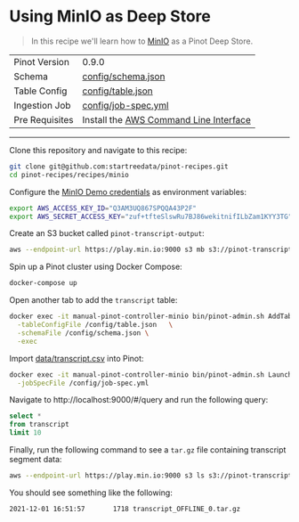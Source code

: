 # Using MinIO as Deep Store

> In this recipe we'll learn how to [MinIO](https://docs.min.io/docs/aws-cli-with-minio) as a Pinot Deep Store.

<table>
  <tr>
    <td>Pinot Version</td>
    <td>0.9.0</td>
  </tr>
  <tr>
    <td>Schema</td>
    <td><a href="config/schema.json">config/schema.json</a></td>
  </tr>
    <tr>
    <td>Table Config</td>
    <td><a href="config/table.json">config/table.json</a></td>
  </tr>
      <tr>
    <td>Ingestion Job</td>
    <td><a href="config/job-spec.yml">config/job-spec.yml</a></td>
  </tr>
        <tr>
    <td>Pre Requisites</td>
    <td>Install the <a href="https://aws.amazon.com/cli/">AWS Command Line Interface</a></td>
  </tr>
</table>

***

Clone this repository and navigate to this recipe:

```bash
git clone git@github.com:startreedata/pinot-recipes.git
cd pinot-recipes/recipes/minio
```

Configure the [MinIO Demo credentials](https://docs.min.io/docs/aws-cli-with-minio) as environment variables:

```bash
export AWS_ACCESS_KEY_ID="Q3AM3UQ867SPQQA43P2F" 
export AWS_SECRET_ACCESS_KEY="zuf+tfteSlswRu7BJ86wekitnifILbZam1KYY3TG" 
```

Create an S3 bucket called `pinot-transcript-output`:

```bash
aws --endpoint-url https://play.min.io:9000 s3 mb s3://pinot-transcript-output
```

Spin up a Pinot cluster using Docker Compose:

```bash
docker-compose up
```

Open another tab to add the `transcript` table:

```bash
docker exec -it manual-pinot-controller-minio bin/pinot-admin.sh AddTable   \
  -tableConfigFile /config/table.json   \
  -schemaFile /config/schema.json \
  -exec
```

Import [data/transcript.csv](data/transcript.csv) into Pinot:

```bash
docker exec -it manual-pinot-controller-minio bin/pinot-admin.sh LaunchDataIngestionJob \
  -jobSpecFile /config/job-spec.yml
```

Navigate to http://localhost:9000/#/query and run the following query:

```sql
select * 
from transcript 
limit 10
```

Finally, run the following command to see a `tar.gz` file containing transcript segment data:

```bash
aws --endpoint-url https://play.min.io:9000 s3 ls s3://pinot-transcript-output
```

You should see something like the following:

```
2021-12-01 16:51:57       1718 transcript_OFFLINE_0.tar.gz
```

